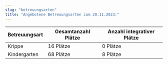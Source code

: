 ```yaml
---
slug: "betreuungsarten"
title: "Angebotene Betreuungsarten zum 20.11.2023:"
---
```



| Betreuungsart | Gesamtanzahl Plätze | Anzahl integrativer Plätze |
|---------------|---------------------|----------------------------|
| Krippe        | 16 Plätze           | 0 Plätze                   |
| Kindergarten  | 68 Plätze           | 8 Plätze                   |
